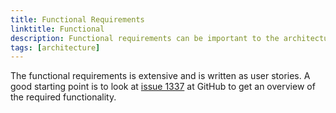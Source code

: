 ```yaml
---
title: Functional Requirements
linktitle: Functional
description: Functional requirements can be important to the architecture decisions.
tags: [architecture]
---
```


The functional requirements is extensive and is written as user stories. A good starting point is to look at 
[issue 1337](https://github.com/Altinn/altinn-studio/issues/1337) at GitHub to get an overview of the required functionality.
